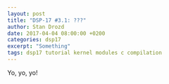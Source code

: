 ```yaml
---
layout: post
title: "DSP-17 #3.1: ???"
author: Stan Drozd
date: 2017-04-04 08:00:00 +0200
categories: dsp17
excerpt: "Something"
tags: dsp17 tutorial kernel modules c compilation
---
```

Yo, yo, yo!

